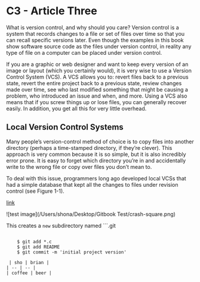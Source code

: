 # C3 - Article Three

What is version control, and why should you care? Version control is a system that records changes to a file or set of files over time so that you can recall specific versions later. Even though the examples in this book show software source code as the files under version control, in reality any type of file on a computer can be placed under version control.

If you are a graphic or web designer and want to keep every version of an image or layout (which you certainly would), it is very wise to use a Version Control System (VCS). A VCS allows you to: revert files back to a previous state, revert the entire project back to a previous state, review changes made over time, see who last modified something that might be causing a problem, who introduced an issue and when, and more. Using a VCS also means that if you screw things up or lose files, you can generally recover easily. In addition, you get all this for very little overhead.

## Local Version Control Systems
Many people’s version-control method of choice is to copy files into another directory (perhaps a time-stamped directory, if they’re clever). This approach is very common because it is so simple, but it is also incredibly error prone. It is easy to forget which directory you’re in and accidentally write to the wrong file or copy over files you don’t mean to.

To deal with this issue, programmers long ago developed local VCSs that had a simple database that kept all the changes to files under revision control (see Figure 1-1).

[link](http://gitbookio.github.io/git/en/getting_started/about_version_control.html)

![test image](/Users/shona/Desktop/Gitbook Test/crash-square.png)

This creates a `new` subdirectory named ```.git
``` that contains all of your necessary repository files — a Git repository skeleton. At this point, nothing in your project is tracked yet. (See Chapter 9 for more information about exactly what files are contained in the .git directory you just created.)

    $ git add *.c
    $ git add README
    $ git commit -m 'initial project version'

 | sho | brian |
| -- | -- |
| coffee | beer |
